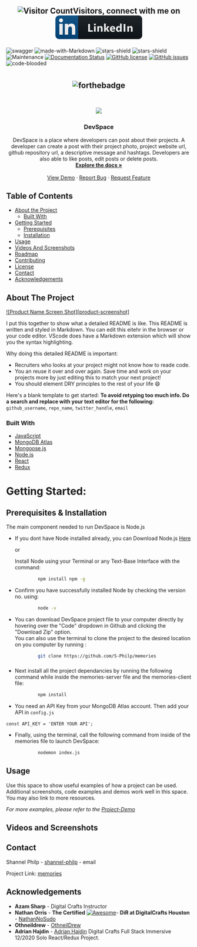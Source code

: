 <!--
*** Reuse this template to avoid retyping. Do a search and replace for the following that relate to you:
*** github_username, repo_name, twitter_handle, email
-->

<!-- PROJECT SHIELDS -->
<!--
*** I'm using markdown "reference style" links for readability.
*** Reference links are enclosed in brackets [ ] instead of parentheses ( ).
*** See the bottom of this document for the declaration of the reference variables along with a few blank ones just needing content
*** for contributors-url, forks-url, etc. This is an optional, concise syntax you may use. Your editor may have an extension availabale. VSCode does for sure. You can add badges like ordinary snippets by pressing a few keys.
*** https://www.markdownguide.org/basic-syntax/#reference-style-links
-->
# <h2 align="center">![Visitor Count](https://profile-counter.glitch.me/{NathanNOSudo}/count.svg)Visitors, connect with me on  <img href="https://linkedin.com/in/nathanorris" src="https://raw.githubusercontent.com/NathanNoSudo/NathanNoSudo/master/svg/social/linkedin.svg" alt="linkedin">



<!-- [![Contributors][contributors-shield]][contributors-url] -->
![swagger](https://img.shields.io/badge/swag--check-VALID-brightgreen)
![made-with-Markdown](https://img.shields.io/badge/Made%20with-Markdown-1f425f.svg)
![stars-shield](http://githubbadges.com/fork.svg?user=nathannosudo&repo=readme-template-for-projects&background=007ecg&color=75ff33&style=default)
![stars-shield](http://githubbadges.com/star.svg?user=nathannosudo&repo=readme-template-for-projects&background=007ecg&color=75ff33&style=default)
![Maintenance](https://img.shields.io/badge/Maintained%3F-yes-green.svg)
[![Documentation Status](https://readthedocs.org/projects/ansicolortags/badge/?version=latest)](http://ansicolortags.readthedocs.io/?badge=latest)
[![GitHub license](https://img.shields.io/github/license/Naereen/StrapDown.js.svg)](https://github.com/Naereen/StrapDown.js/blob/master/LICENSE)
[![GitHub issues](https://img.shields.io/github/issues/Naereen/StrapDown.js.svg)](https://GitHub.com/Naereen/StrapDown.js/issues/)
![code-blooded](https://img.shields.io/badge/CodeBlooded-VALID-blue)
# <h2 align="center">![forthebadge](https://forthebadge.com/images/badges/built-with-love.svg)
<!-- [![Issues][issues-shield]][issues-url] -->
<!-- [![MIT License][license-shield]][license-url] -->
<!--[![LinkedIn][linkedin-shield]][linkedin-url] -->



<!-- PROJECT LOGO -->
<br />
<p align="center">
  <a href="https://github.com/nathannosudo/readme-template-for-projects">
    <img src="dcICON.png">
  </a>

  <h3 align="center">DevSpace</h3><!-- YOUR_TITLE-->
    
  <p align="center"><!-- YOUR_SHORT_DESCRIPTION -->
  DevSpace is a place where developers can post about their projects. A developer can create a post with their project photo, project   website url, github repository url, a descriptive message and hashtags. Developers are also able to like posts, edit posts or delete posts. 
    <br />
    <a href="https://github.com/github_username/repo_name"><strong>Explore the docs »</strong></a>
    <br />
    <br />
    <a href="https://github.com/github_username/repo_name">View Demo</a>
    ·
    <a href="https://github.com/github_username/repo_name/issues">Report Bug</a>
    ·
    <a href="https://github.com/github_username/repo_name/issues">Request Feature</a>
  </p>
</p>



<!-- TABLE OF CONTENTS -->
## Table of Contents

* [About the Project](#about-the-project)
  * [Built With](#built-with)
* [Getting Started](#getting-started)
  * [Prerequisites](#prerequisites)
  * [Installation](#installation)
* [Usage](#usage)
* [Videos And Screenshots](#videos-and-screenshots)
* [Roadmap](#roadmap)
* [Contributing](#contributing)
* [License](#license)
* [Contact](#contact)
* [Acknowledgements](#acknowledgements)



<!-- ABOUT THE PROJECT -->
## About The Project

[![Product Name Screen Shot][product-screenshot]](https://example.com)

I put this together to show what a detailed README is like. This README is written and styled in Markdown.  You can edit this eitehr in the browser or your code editor. VScode does have a Markdown extension which will show you the syntax highlighting.

Why doing this detailed README is important:
* Recruiters who looks at your project might not know how to reade code.
* You an reuse it over and over again. Save time and work on your projects more by just editing this to match your next project!
* You should element DRY principles to the rest of your life :smile:


Here's a blank template to get started:
**To avoid retyping too much info. Do a search and replace with your text editor for the following:**
`github_username`, `repo_name`, `twitter_handle`, `email`


### Built With
* [JavaScript](https://javascript.com)
* [MongoDB Atlas](https://www.mongodb.com/cloud/atlas/lp/try2?utm_source=google&utm_campaign=gs_americas_united_states_search_brand_atlas_desktop&utm_term=mongodb%20atlas&utm_medium=cpc_paid_search&utm_ad=e&utm_ad_campaign_id=1718986498&gclid=CjwKCAiA_eb-BRB2EiwAGBnXXhhRIyMIepGwScjTrlAG0k9Uh8Sb8w4pt3_U0D3UhgX8UKkuVt1pDxoCdb0QAvD_BwE)
* [Mongoose.js](https://mongoosejs.com/)
* [Node.js](https://nodejs.org/en/)
* [React](https://reactjs.org/)
* [Redux](https://redux.js.org/)


<!-- 
* []() not the above example of how to link in Markdown.
-->


<!-- GETTING STARTED -->
# Getting Started:

## Prerequisites & Installation 

The main component needed to run DevSpace is Node.js 

 <!-- * Installing Node:-->
* If you dont have Node installed already, you can Download Node.js <a href="https://nodejs.org/en/">Here</a>

    or 

  Install Node using your Terminal or any Text-Base Interface with the command:




```sh
            npm install npm -g 
```
* Confirm you have successfully installed Node by checking the version no. using:

```sh
            node -v 
```

* You can download DevSpace project file to your computer directly by hovering over the "Code" dropdown in Github and clicking the "Download Zip" option. <br/> You can also use the terminal to clone  the project to the desired location on you computer by running :

```sh
            git clone https://github.com/S-Philp/memories
```

### <span style="color:red"> </span> 

* Next install all the project dependancies by running the following command while inside the memories-server file and the memories-client file:
```sh
            npm install
```

* You need an API Key from your MongoDB Atlas account. Then add your API in `config.js`
```JS
const API_KEY = 'ENTER YOUR API';
```

* Finally, using the terminal, call the following command from inside of the memories file to launch DevSpace:
```sh
            nodemon index.js 
```


<!-- USAGE EXAMPLES -->
## Usage

Use this space to show useful examples of how a project can be used. Additional screenshots, code examples and demos work well in this space. You may also link to more resources.

_For more examples, please refer to the [Project-Demo](https://example.com)_

## Videos and Screenshots


<!-- CONTACT -->
## Contact

Shannel Philp - [shannel-philp](https://www.linkedin.com/in/shannel-philp/) - email

Project Link: [memories](https://github.com/S-Philp/memories)



<!-- ACKNOWLEDGEMENTS -->
## Acknowledgements
 
  - **Azam Sharp** - Digital Crafts Instructor
  - **Nathan Orris** - **The Certified** [![Awesome](https://cdn.rawgit.com/sindresorhus/awesome/d7305f38d29fed78fa85652e3a63e154dd8e8829/media/badge.svg)](https://github.com/sindresorhus/awesome)- **DiR at DigitalCrafts Houston** -
    [NathanNoSudo](https://github.com/NathanNoSudo)
 - **Othneildrew**  - [OthneilDrew](https://github.com/othneildrew)
 - **Adrian Hajdin** - [Adrian Hajdin](https://github.com/adrianhajdin)
 Digital Crafts Full Stack Immersive 12/2020 Solo React/Redux Project.




<!-- MARKDOWN LINKS & IMAGES -->
<!-- https://www.markdownguide.org/basic-syntax/#reference-style-links -->

<!-- Note: To get the badges at the top here is a few basic examples. Be sure to input your own github username and repo's name as in the example below!  -->
<!-- [contributors-url]: https://github.com/GITHUB-USERNAME/REPO-NAME/graphs/contributors -->

<!--[contributors-shield]: https://img.shields.io/github/contributors/NathanoNosudo/repo.svg?style=flat-square -->
<!-- [contributors-url]: https://github.com/nathannosudo/readme-template-for-projects/graphs/contributors-->
<!-- [swag-check]: https://img.shields.io/badge/swagger--check-VALID-brightgreen -->
<!-- [forks-shield]: (http://githubbadges.com/fork.svg?user=nathannosudo&repo=readme-template-for-projects&background=007ecg&color=75ff33&style=default) -->
<!-- [forks-url]: https://github.com/nathannosudo/readme-template-for-projects/network/members -->
<!-- [stars-shield]: http://githubbadges.com/star.svg?user=nathannosudo&repo=readme-template-for-projects&background=007ecg&color=75ff33&style=defaul -->
<!-- [stars-url]: https://github.com/github_username/repo/stargazers -->
<!-- [issues-shield]: https://img.shields.io/github/issues/github_username/repo.svg?style=flat-square -->
<!-- [issues-url]: https://github.com/github_username/repo/issues -->
<!--[license-shield]: https://img.shields.io/github/license/github_username/repo.svg?style=flat-square -->
<!--[license-url]: https://github.com/github_username/repo/blob/master/LICENSE.txt -->
<!--[linkedin-shield]: https://img.shields.io/badge/-LinkedIn-black.svg?style=flat-square&logo=linkedin&colorB=555 -->
<!--[linkedin-url]: https://linkedin.com/in/nathanorris -->
<!--[product-screenshot]: images/screenshot.png -->

